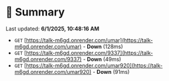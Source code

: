 # 📖 Summary
Last updated: **6/1/2025, 10:48:16 AM**

- `GET` [https://talk-m6gd.onrender.com/umar](https://talk-m6gd.onrender.com/umar) - **Down** (128ms)
- `GET` [https://talk-m6gd.onrender.com/9337](https://talk-m6gd.onrender.com/9337) - **Down** (49ms)
- `GET` [https://talk-m6gd.onrender.com/umar920](https://talk-m6gd.onrender.com/umar920) - **Down** (91ms)
